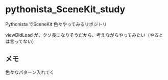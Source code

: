 # pythonista_SceneKit_study

Pythonista でSceneKit 色々やってみるリポジトリ



viewDidLoad が、クソ長になりそうだから、考えながらやってみたい（やるとは言ってない）


## メモ

色々なパターン入れてく